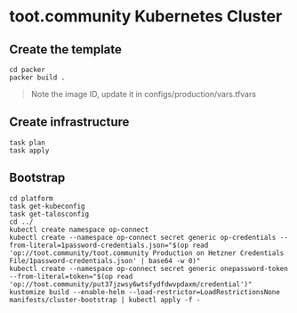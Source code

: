 # toot.community Kubernetes Cluster

## Create the template

```
cd packer
packer build .
```

> Note the image ID, update it in configs/production/vars.tfvars

## Create infrastructure

```
task plan
task apply
```

## Bootstrap

```
cd platform
task get-kubeconfig
task get-talosconfig
cd ../
kubectl create namespace op-connect
kubectl create --namespace op-connect secret generic op-credentials --from-literal=1password-credentials.json="$(op read 'op://toot.community/toot.community Production on Hetzner Credentials File/1password-credentials.json' | base64 -w 0)"
kubectl create --namespace op-connect secret generic onepassword-token --from-literal=token="$(op read 'op://toot.community/put37jzwsy6wtsfydfdwvpdaxm/credential')"
kustomize build --enable-helm --load-restrictor=LoadRestrictionsNone manifests/cluster-bootstrap | kubectl apply -f -
```